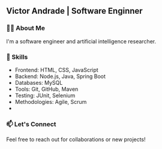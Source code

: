 ## Victor Andrade | Software Enginner

### 👨‍🎓 About Me
I'm a software engineer and artificial intelligence researcher.

### 💼 Skills
- Frontend: HTML, CSS, JavaScript
- Backend: Node.js, Java, Spring Boot
- Databases: MySQL
- Tools: Git, GitHub, Maven
- Testing: JUnit, Selenium
- Methodologies: Agile, Scrum
- 
### 📫 Let's Connect
Feel free to reach out for collaborations or new projects!
